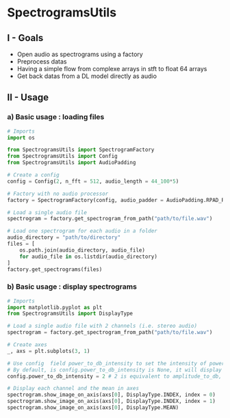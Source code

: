 # SpectrogramsUtils

## I - Goals
- Open audio as spectrograms using a factory
- Preprocess datas
- Having a simple flow from complexe arrays in stft to float 64 arrays
- Get back datas from a DL model directly as audio

## II - Usage

### a) Basic usage : loading files
```python
# Imports
import os 

from SpectrogramsUtils import SpectrogramFactory
from SpectrogramsUtils import Config
from SpectrogramsUtils import AudioPadding

# Create a config
config = Config(2, n_fft = 512, audio_length = 44_100*5)

# Factory with no audio processor
factory = SpectrogramFactory(config, audio_padder = AudioPadding.RPAD_RCUT) 

# Load a single audio file
spectrogram = factory.get_spectrogram_from_path("path/to/file.wav")

# Load one spectrogram for each audio in a folder
audio_directory = "path/to/directory"
files = [
    os.path.join(audio_directory, audio_file) 
    for audio_file in os.listdir(audio_directory)
]
factory.get_spectrograms(files)
```

### b) Basic usage : display spectrograms
```python
# Imports
import matplotlib.pyplot as plt
from SpectrogramsUtils import DisplayType

# Load a single audio file with 2 channels (i.e. stereo audio)
spectrogram = factory.get_spectrogram_from_path("path/to/file.wav")

# Create axes
_, axs = plt.subplots(3, 1)

# Use config  field power_to_db_intensity to set the intensity of power_to_db
# By default, is config.power_to_db_intensity is None, it will display the spectrogram as amplitude, not as db
config.power_to_db_intensity = 2 # 2 is equivalent to amplitude_to_db, but user can set any value

# Display each channel and the mean in axes
spectrogram.show_image_on_axis(axs[0], DisplayType.INDEX, index = 0)
spectrogram.show_image_on_axis(axs[0], DisplayType.INDEX, index = 1)
spectrogram.show_image_on_axis(axs[0], DisplayType.MEAN)
```